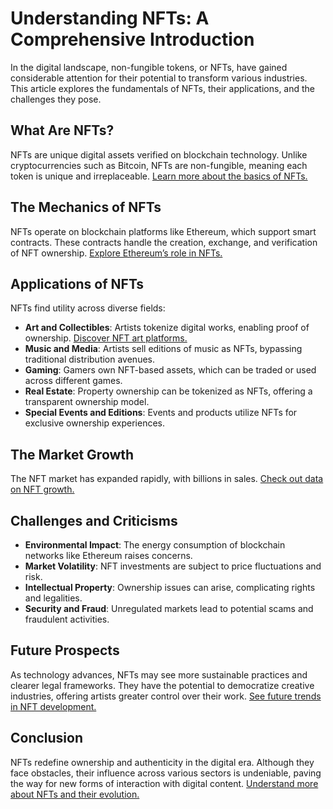 # Understanding NFTs: A Comprehensive Introduction

In the digital landscape, non-fungible tokens, or NFTs, have gained considerable attention for their potential to transform various industries. This article explores the fundamentals of NFTs, their applications, and the challenges they pose.

## What Are NFTs?

NFTs are unique digital assets verified on blockchain technology. Unlike cryptocurrencies such as Bitcoin, NFTs are non-fungible, meaning each token is unique and irreplaceable. [Learn more about the basics of NFTs.](https://ethereum.org/en/nft/)

## The Mechanics of NFTs

NFTs operate on blockchain platforms like Ethereum, which support smart contracts. These contracts handle the creation, exchange, and verification of NFT ownership. [Explore Ethereum’s role in NFTs.](https://ethereum.org/en/nft/)

## Applications of NFTs

NFTs find utility across diverse fields:

- **Art and Collectibles**: Artists tokenize digital works, enabling proof of ownership. [Discover NFT art platforms.](https://opensea.io/)
- **Music and Media**: Artists sell editions of music as NFTs, bypassing traditional distribution avenues.
- **Gaming**: Gamers own NFT-based assets, which can be traded or used across different games.
- **Real Estate**: Property ownership can be tokenized as NFTs, offering a transparent ownership model.
- **Special Events and Editions**: Events and products utilize NFTs for exclusive ownership experiences.

## The Market Growth

The NFT market has expanded rapidly, with billions in sales. [Check out data on NFT growth.](https://www.coindesk.com/tag/nft-market/)

## Challenges and Criticisms

- **Environmental Impact**: The energy consumption of blockchain networks like Ethereum raises concerns.
- **Market Volatility**: NFT investments are subject to price fluctuations and risk.
- **Intellectual Property**: Ownership issues can arise, complicating rights and legalities.
- **Security and Fraud**: Unregulated markets lead to potential scams and fraudulent activities.

## Future Prospects

As technology advances, NFTs may see more sustainable practices and clearer legal frameworks. They have the potential to democratize creative industries, offering artists greater control over their work. [See future trends in NFT development.](https://www.forbes.com/sites/bernardmarr/2022/01/05/8-nft-trends-to-watch-in-2022/)

## Conclusion

NFTs redefine ownership and authenticity in the digital era. Although they face obstacles, their influence across various sectors is undeniable, paving the way for new forms of interaction with digital content. [Understand more about NFTs and their evolution.](https://www.theverge.com/22701104/nft-explainer-what-is-blockchain-crypto-art-faq)